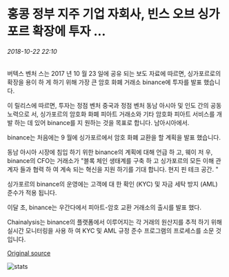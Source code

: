 # 홍콩 정부 지주 기업 자회사, 빈스 오브 싱가포르 확장에 투자 ...

###### 2018-10-22 22:10

버텍스 벤처 스는 2017 년 10 월 23 일에 공유 되는 보도 자료에 따르면, 싱가포르로의 확장을 용이 하 게 하기 위해 가장 큰 암호 화폐 거래소 binance에 투자를 발표 했습니다.

이 릴리스에 따르면, 투자는 정점 벤처 중국과 정점 벤처 동남 아시아 및 인도 간의 공동 노력으로 서, 싱가포르의 암호화 화폐 피아트 거래소와 기타 암호화 피아트 서비스를 개발 하는 데 있어 binance를 지 원하는 것을 목표로 합니다. 남아시아에서.

binance는 처음에는 9 월에 싱가포르에서 암호 화폐 교환을 할 계획을 발표 했습니다.

동남 아시아 시장에 침입 하기 위한 binance의 계획에 대해 언급 하 고, 웨이 저 우, binance의 CFO는 거래소가 "블록 체인 생태계를 구축 하 고 싱가포르의 모든 이해 관계자 들과 협력 하 여 계속 되는 혁신을 지원 하기를 기대 합니다. 현지 핀 테크 공간. "

싱가포르의 binance의 운영에는 고객에 대 한 확인 (KYC) 및 자금 세탁 방지 (AML) 준수가 적용 됩니다.

이달 초, binance는 우간다에서 피아트-암호 교환 거래소의 출시를 발표 했다.

Chainalysis는 binance의 플랫폼에서 이루어지는 각 거래의 원산지를 추적 하기 위해 실시간 모니터링을 사용 하 여 KYC 및 AML 규정 준수 프로그램의 프로세스를 소문 것입니다.

[Original source](https://cointelegraph.com/news/govt-owned-holding-company-subsidiary-invests-in-binances-singapore-expansion)

![stats](https://c.statcounter.com/11760860/0/a89fa40b/1/ "stats")